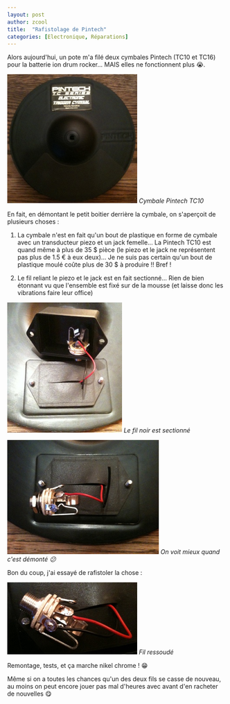 ```yaml
---
layout: post
author: zcool
title:  "Rafistolage de Pintech"
categories: [Electronique, Réparations]
---
```


Alors aujourd'hui, un pote m'a filé deux cymbales Pintech (TC10 et TC16) pour la batterie ion drum rocker... MAIS elles ne fonctionnent plus :sob:.

![Cymbale Pintech TC10](/assets/posts/Pintech01.jpg)
_Cymbale Pintech TC10_

En fait, en démontant le petit boitier derrière la cymbale, on s'aperçoit de plusieurs choses :

1. La cymbale n'est en fait qu'un bout de plastique en forme de cymbale avec
   un transducteur piezo et un jack femelle... La Pintech TC10 est quand même à
   plus de 35 $ pièce (le piezo et le jack ne représentent pas plus de 1.5 €
   à eux deux)... Je ne suis pas certain qu'un bout de plastique moulé coûte
   plus de 30 $ à produire !! Bref !

2. Le fil reliant le piezo et le jack est en fait sectionné... Rien de bien
   étonnant vu que l'ensemble est fixé sur de la mousse (et laisse donc les
   vibrations faire leur office)

![Cymbale Pintech TC10](/assets/posts/Pintech02.jpg)
_Le fil noir est sectionné_

![Cymbale Pintech TC10](/assets/posts/Pintech03.jpg)
_On voit mieux quand c'est démonté :confused:_

Bon du coup, j'ai essayé de rafistoler la chose :

![Cymbale Pintech TC10](/assets/posts/Pintech04.jpg)
_Fil ressoudé_

Remontage, tests, et ça marche nikel chrome ! :grin:

Même si on a toutes les chances qu'un des deux fils se casse de nouveau, au moins
on peut encore jouer pas mal d'heures avec avant d'en racheter de nouvelles :yum: